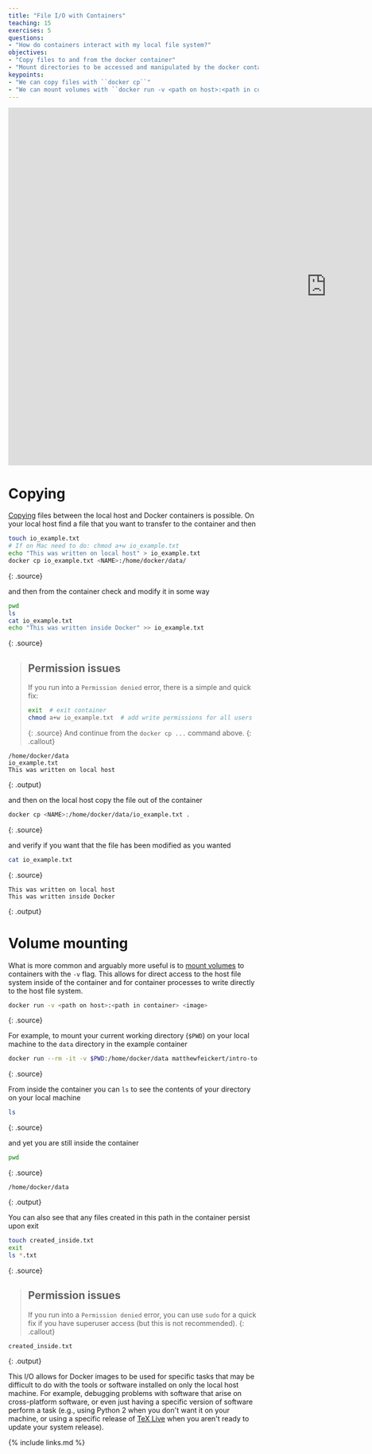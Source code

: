```yaml
---
title: "File I/O with Containers"
teaching: 15
exercises: 5
questions:
- "How do containers interact with my local file system?"
objectives:
- "Copy files to and from the docker container"
- "Mount directories to be accessed and manipulated by the docker container"
keypoints:
- "We can copy files with ``docker cp``"
- "We can mount volumes with ``docker run -v <path on host>:<path in container> <image>``"
---
```

<iframe width="1280" height="720" src="https://www.youtube.com/embed/t93igGemQi8?list=PLKZ9c4ONm-VnqD5oN2_8tXO0Yb1H_s0sj" frameborder="0" allow="accelerometer; autoplay; encrypted-media; gyroscope; picture-in-picture" allowfullscreen></iframe>

# Copying

[Copying][docker-docs-cp] files between the local host and Docker containers is possible.
On your local host find a file that you want to transfer to the container and then

~~~bash
touch io_example.txt
# If on Mac need to do: chmod a+w io_example.txt
echo "This was written on local host" > io_example.txt
docker cp io_example.txt <NAME>:/home/docker/data/
~~~
{: .source}

and then from the container check and modify it in some way

~~~bash
pwd
ls
cat io_example.txt
echo "This was written inside Docker" >> io_example.txt
~~~
{: .source}

>## Permission issues
>If you run into a `Permission denied` error, there is a simple and quick fix:
>~~~bash
>exit  # exit container
>chmod a+w io_example.txt  # add write permissions for all users
>~~~
>{: .source}
>And continue from the ``docker cp ...`` command above.
{: .callout}

~~~
/home/docker/data
io_example.txt
This was written on local host
~~~
{: .output}

and then on the local host copy the file out of the container

~~~bash
docker cp <NAME>:/home/docker/data/io_example.txt .
~~~
{: .source}

and verify if you want that the file has been modified as you wanted

~~~bash
cat io_example.txt
~~~
{: .source}

~~~
This was written on local host
This was written inside Docker
~~~
{: .output}

# Volume mounting

What is more common and arguably more useful is to [mount volumes][docker-docs-volumes] to
containers with the `-v` flag.
This allows for direct access to the host file system inside of the container and for
container processes to write directly to the host file system.

~~~bash
docker run -v <path on host>:<path in container> <image>
~~~
{: .source}

For example, to mount your current working directory (``$PWD``) on your local machine to the `data`
directory in the example container

~~~bash
docker run --rm -it -v $PWD:/home/docker/data matthewfeickert/intro-to-docker
~~~
{: .source}

From inside the container you can `ls` to see the contents of your directory on your local
machine

~~~bash
ls
~~~
{: .source}

and yet you are still inside the container

~~~bash
pwd
~~~
{: .source}

~~~
/home/docker/data
~~~
{: .output}

You can also see that any files created in this path in the container persist upon exit

~~~bash
touch created_inside.txt
exit
ls *.txt
~~~
{: .source}

>## Permission issues
>If you run into a `Permission denied` error, you can use ``sudo`` for a quick fix if you have superuser access (but this is not recommended).
{: .callout}

~~~
created_inside.txt
~~~
{: .output}

This I/O allows for Docker images to be used for specific tasks that may be difficult to
do with the tools or software installed on only the local host machine.
For example, debugging problems with software that arise on cross-platform software, or
even just having a specific version of software perform a task (e.g., using Python 2 when
    you don't want it on your machine, or using a specific release of
    [TeX Live][Tex-Live-image] when you aren't ready to update your system release).

<!--# Running Jupyter from a Docker Container-->
<!---->
<!--You can run a Jupyter server from inside of your Docker container.-->
<!--First run a container while [exposing][docker-docs-run-expose-ports] the container's-->
<!--internal port `8888` with the `-p` flag-->
<!---->
<!--~~~-->
<!--docker run --rm -it -p 8888:8888 matthewfeickert/intro-to-docker /bin/bash-->
<!--~~~-->
<!--{: .source}-->
<!---->
<!--Then [start a Jupyter server][jupyter-docs-server] with the server listening on all IPs-->
<!---->
<!--~~~-->
<!--jupyter notebook --allow-root --no-browser --ip 0.0.0.0-->
<!--~~~-->
<!--{: .source}-->
<!---->
<!--though for your convince the example container has been configured with these default-->
<!--settings so you can just run-->
<!---->
<!--~~~-->
<!--jupyter notebook-->
<!--~~~-->
<!--{: .source}-->
<!---->
<!--Finally, copy and paste the following with the generated token from the server as-->
<!--`<token>` into your web browser on your local host machine-->
<!---->
<!--~~~-->
<!--http://localhost:8888/?token=<token>-->
<!--~~~-->
<!--{: .source}-->
<!---->
<!--You now have access to Jupyter running on your Docker container.-->
<!---->
[docker-docs-cp]: https://docs.docker.com/engine/reference/commandline/cp/
[docker-docs-volumes]: https://docs.docker.com/storage/volumes/
[Tex-Live-image]: https://hub.docker.com/r/matthewfeickert/latex-docker/
[docker-docs-run-expose-ports]: https://docs.docker.com/engine/reference/run/#expose-incoming-ports
[jupyter-docs-server]: https://jupyter.readthedocs.io/en/latest/running.html#starting-the-notebook-server

{% include links.md %}
